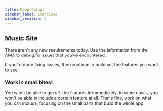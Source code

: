 ```yaml
---
title: Keep Going!
sidebar_label: Exercises
sidebar_position: 2
---
```

<!-- markdownlint-disable no-inline-html no-trailing-punctuation -->
## Music Site

There aren't any new requirements today. Use the information from the AMA to debug/fix issues that you've encountered.

If you're done fixing issues, then continue to build out the features you want to see.

### Work in small bites!

You won't be able to get _alL_ the features in immediately. In some cases, you won't be able to include a certain feature at all. That's fine, work on what you can include, focusing on the small parts that build the whole app.